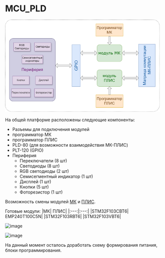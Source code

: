 # MCU_PLD


  ![](https://github.com/l1sok/MCU_PLD/blob/main/MCU_PLD.png)

На общей платформе расположены следующие компоненты:
*	Разъемы для подключения модулей
*	программатор МК
*	программатор ПЛИС 
* PLD-80 (для возможности взаимодействия МК-ПЛИС)
*	PLT-120 (GPIO)
*	Периферия
    * Переключатели (8 шт)
    *  Светодиоды (8 шт)
    *  RGB светодиоды (2 шт)
    *  Семисегментный индикатор (1 шт)
    *  Дисплей (1 шт)
    *  Кнопки (5 шт)
    *  Фоторезистор (1 шт)

Возможность смены модулей  [МК](https://github.com/l1sok/MCU_PLD/tree/main/%5BMK%5D) и [ПЛИС](https://github.com/l1sok/MCU_PLD/tree/main/%5B%D0%9F%D0%9B%D0%98%D0%A1%5D).

Готовые модули: 
|МК| ПЛИС| 
|:---:|:---:|
|STM32F103CBT6| EMP240T100C5N|
|STM32F103RBT6|
|STM32F103VBT6|
  

  
![image](https://github.com/user-attachments/assets/87a68a68-c3ce-43ca-b916-e34310d4d332)


![image](https://github.com/user-attachments/assets/3a157335-bab8-4680-b47b-9d9fa4fad7a5)

На данный момент осталось доработать схему формирования питания, блоки программирования.
